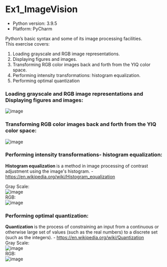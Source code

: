# Ex1_ImageVision
* Python version: 3.9.5 </br>
* Platform: PyCharm </br>



Python’s basic syntax and some of its image processing facilities. </br>
This exercise covers:

1. Loading grayscale and RGB image representations. 
2. Displaying figures and images.
3. Transforming RGB color images back and forth from the YIQ color space.
4. Performing intensity transformations: histogram equalization.
5. Performing optimal quantization

### Loading grayscale and RGB image representations and Displaying figures and images:
![image](https://user-images.githubusercontent.com/78349342/159690913-d0daf730-badd-47de-a1eb-a6178a1b31f7.png)

### Transforming RGB color images back and forth from the YIQ color space:
![image](https://user-images.githubusercontent.com/78349342/159686790-e9acff83-1d6f-47e8-a63c-88e093720922.png)

### Performing intensity transformations- histogram equalization:
<b> Histogram equalization </b> is a method in image processing of contrast adjustment using the image's histogram. - https://en.wikipedia.org/wiki/Histogram_equalization <br/>
  
Gray Scale: </br>
![image](https://user-images.githubusercontent.com/78349342/159687764-f7618bde-26b0-46fa-9351-f737fa0e694f.png) </br>
RGB: </br>
![image](https://user-images.githubusercontent.com/78349342/159688213-4568614b-d8c4-4b55-98e8-59b000adf73d.png) </br>

### Performing optimal quantization:
<b> Quantization </b>  is the process of constraining an input from a continuous or otherwise large set of values (such as the real numbers) to a discrete set (such as the integers). - 
https://en.wikipedia.org/wiki/Quantization <br/>
Gray Scale: </br>
![image](https://user-images.githubusercontent.com/78349342/159689796-cdab485b-061f-42dd-a9c7-def7a5cb78eb.png) </br>
RGB: </br>
![image](https://user-images.githubusercontent.com/78349342/159690250-fa87598d-afc9-46b6-8a3d-4eaa85816d08.png)








